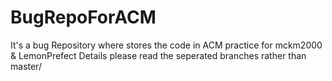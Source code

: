 # BugRepoForACM
It's a bug Repository where stores the code in ACM practice for mckm2000 &amp; LemonPrefect 
Details please read the seperated branches rather than master/
